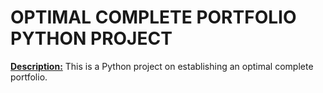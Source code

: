 # OPTIMAL COMPLETE PORTFOLIO PYTHON PROJECT
<ins>**Description:**</ins> This is a Python project on establishing an optimal complete portfolio.

